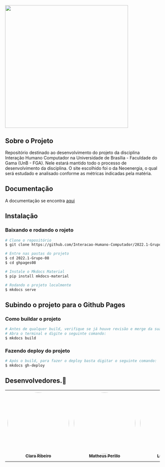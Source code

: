 #
<img width="400" src="https://github.com/Interacao-Humano-Computador/2022.1-Grupo-08/blob/master/ghpages08/docs/assets/logo.png?raw=true">
</p>

## Sobre o Projeto

Repositório destinado ao desenvolvimento do projeto da disciplina Interação Humano Computador na Universidade de Brasília - Faculdade do Gama (UnB - FGA).
Nele estará mantido todo o processo de desenvolvimento da disciplina. 
O site escolhido foi o da Neoenergia, o qual será estudado e analisado conforme as métricas indicadas pela matéria.

## Documentação

A documentação se encontra <a href="https://interacao-humano-computador.github.io/2022.1-Grupo-08/">aqui</a>

## Instalação 

### Baixando e rodando o rojeto

```bash
# Clone o repositório
$ git clone https://github.com/Interacao-Humano-Computador/2022.1-Grupo-08

# Entre nas pastas do projeto
$ cd 2022.1-Grupo-08
$ cd ghpages08

# Instale o Mkdocs Material
$ pip install mkdocs-material

# Rodando o projeto localmente
$ mkdocs serve

```

## Subindo o projeto para o Github Pages

### Como buildar o projeto

```bash
# Antes de qualquer build, verifique se já houve revisão e merge da sua branch
# Abra o terminal e digite o seguinte comando:
$ mkdocs build
```

### Fazendo deploy do projeto

```bash
# Após o build, para fazer o deploy basta digitar o seguinte comando:
$ mkdocs gh-deploy
```

## Desenvolvedores.🤝

<div class="md-typeset__scrollwrap"><div class="md-typeset__table"><table>
    <tbody><tr>
        <td align="center"><a href="https://github.com/clara-ribeiro"><img onmouseover="opaqImg(this)" onmouseout="normalImg(this)" 
        style="border-radius: 50%; opacity: 1;" src="https://avatars.githubusercontent.com/u/64803940?v=4" alt="" 
        width="200px;"><br><sub><b>Clara Ribeiro</b></sub></a><br><a href="https://github.com/clara-ribeiro"></a></td>
        <td align="center"><a href="https://github.com/MatheusPerillo"><img onmouseover="opaqImg(this)" onmouseout="normalImg(this)" 
        style="border-radius: 50%; opacity: 1;" src="https://avatars.githubusercontent.com/MatheusPerillo" alt="" 
        width="200px;"><br><sub><b>Matheus Perillo</b></sub></a><br><a href="https://github.com/MatheusPerillo"></a></td>
        <td align="center"><a href="https://github.com/luiza-esteves"><img onmouseover="opaqImg(this)" onmouseout="normalImg(this)" 
        style="border-radius: 50%; opacity: 1;" src="https://avatars.githubusercontent.com/u/69515514?v=4" alt="" 
        width="200px;"><br><sub><b>Luíza Esteves</b></sub></a><br><a href="https://github.com/luiza-esteves"></a></td>
        <td align="center"><a href="https://github.com/Neitan2001"><img onmouseover="opaqImg(this)" onmouseout="normalImg(this)" 
        style="border-radius: 50%;" src="https://avatars.githubusercontent.com/u/64803935?v=4" alt="" 
        width="205px;"><br><sub><b>Natan Tavares</b></sub></a><br><a href="https://github.com/Neitan2001"></a></td>
        <td align="center"><a href="https://github.com/rafaelxavierr"><img onmouseover="opaqImg(this)" onmouseout="normalImg(this)" 
        style="border-radius: 50%; opacity: 1;" src="https://avatars.githubusercontent.com/u/75219636?v=4" alt="" 
        width="210px;"><br><sub><b>Rafael Xavier</b></sub></a><br><a href="https://github.com/rafaelxavierr"></a></td>
        <td align="center"><a href="https://github.com/DanielCoimbra"><img onmouseover="opaqImg(this)" onmouseout="normalImg(this)" 
        style="border-radius: 50%;" src="https://avatars.githubusercontent.com/u/49206670?v=4" alt="" 
        width="205px;"><br><sub><b>Daniel Coimbra</b></sub></a><br><a href="https://github.com/DanielCoimbra"></a></td>      
    </tr> 
</tbody></table></div></div>
